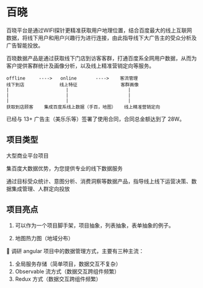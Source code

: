 # 百晓

百晓平台是通过WIFI探针更精准获取用户地理位置，结合百度最大的线上互联网数据，将线下用户和用户兴趣行为进行连接，由此指导线下大广告主的受众分析及广告智能投放。

百晓数据产品是通过获取线下门店到访客客群，打通百度系全网用户数据，从而为客户提供客群统计及画像分析，以及线上精准营销定向等服务。

```
offline     ---->   online       ---->    客流管理
线下到店             线上特征                客群画像
|                     |                      |
|                     |                      |
|                     |                      |
获取到店顾客    集成百度系线上数据（手百，地图）   线上精准营销定向
```

已经与 13+ 广告主（美乐乐等）签署了使用合同，合同总金额达到了 28W。

## 项目类型

大型商业平台项目

集百度大数据优势，为您提供专业的线下数据服务

通过目标受众统计、意图分析、消费洞察等数据产品，指导线上线下运营决策、数据集成管理、人群定向投放

## 项目亮点

1. 可以作为一个项目脚手架，项目抽象，列表抽象，表单抽象的例子。

2. 地图热力图（地域分布）

	调研 angular 项目中的数据管理方式，主要有三种主流：
1. 全局服务存储（简单项目，数据交互不复杂）
2. Observable 流方式（数据交互跨组件频繁）
3. Redux 方式（数据交互跨组件频繁）
